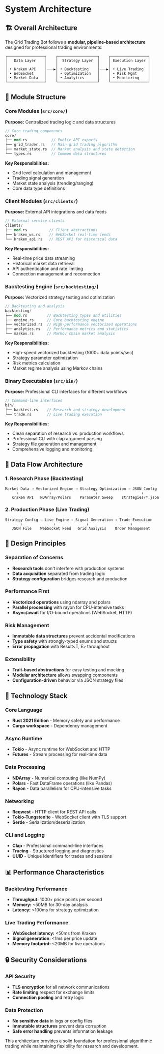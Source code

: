 # System Architecture

## 🏗️ Overall Architecture

The Grid Trading Bot follows a **modular, pipeline-based architecture** designed for professional trading environments:

```
┌─────────────────┐    ┌──────────────────┐    ┌─────────────────┐
│   Data Layer    │    │  Strategy Layer  │    │ Execution Layer │
│                 │    │                  │    │                 │
│ • Kraken API    │───▶│ • Backtesting    │───▶│ • Live Trading  │
│ • WebSocket     │    │ • Optimization   │    │ • Risk Mgmt     │
│ • Market Data   │    │ • Analytics      │    │ • Monitoring    │
└─────────────────┘    └──────────────────┘    └─────────────────┘
```

## 📁 Module Structure

### Core Modules (`src/core/`)

**Purpose:** Centralized trading logic and data structures

```rust
// Core trading components
core/
├── mod.rs           // Public API exports
├── grid_trader.rs   // Main grid trading algorithm  
├── market_state.rs  // Market analysis and state detection
└── types.rs         // Common data structures
```

**Key Responsibilities:**
- Grid level calculation and management
- Trading signal generation
- Market state analysis (trending/ranging)
- Core data type definitions

### Client Modules (`src/clients/`)

**Purpose:** External API integrations and data feeds

```rust
// External service clients
clients/
├── mod.rs          // Client abstractions
├── kraken_ws.rs    // WebSocket real-time feeds
└── kraken_api.rs   // REST API for historical data
```

**Key Responsibilities:**
- Real-time price data streaming
- Historical market data retrieval
- API authentication and rate limiting
- Connection management and reconnection

### Backtesting Engine (`src/backtesting/`)

**Purpose:** Vectorized strategy testing and optimization

```rust
// Backtesting and analysis
backtesting/
├── mod.rs         // Backtesting types and utilities
├── engine.rs      // Core backtesting engine
├── vectorized.rs  // High-performance vectorized operations
├── analytics.rs   // Performance metrics and statistics
└── markov.rs      // Markov chain market analysis
```

**Key Responsibilities:**
- High-speed vectorized backtesting (1000+ data points/sec)
- Strategy parameter optimization
- Risk metrics calculation
- Market regime analysis using Markov chains

### Binary Executables (`src/bin/`)

**Purpose:** Professional CLI interfaces for different workflows

```rust
// Command-line interfaces
bin/
├── backtest.rs    // Research and strategy development
└── trade.rs       // Live trading execution
```

**Key Responsibilities:**
- Clean separation of research vs. production workflows
- Professional CLI with clap argument parsing
- Strategy file generation and management
- Comprehensive logging and monitoring

## 🔄 Data Flow Architecture

### 1. Research Phase (Backtesting)

```
Market Data → Vectorized Engine → Strategy Optimization → JSON Config
     ↓              ↓                    ↓                    ↓
   Kraken API   NDArray/Polars    Parameter Sweep    strategies/*.json
```

### 2. Production Phase (Live Trading)

```
Strategy Config → Live Engine → Signal Generation → Trade Execution
       ↓              ↓              ↓                   ↓
   JSON File    WebSocket Feed   Grid Analysis    Order Management
```

## 🎯 Design Principles

### Separation of Concerns
- **Research tools** don't interfere with production systems
- **Data acquisition** separated from trading logic
- **Strategy configuration** bridges research and production

### Performance First
- **Vectorized operations** using ndarray and polars
- **Parallel processing** with rayon for CPU-intensive tasks
- **Async/await** for I/O-bound operations (WebSocket, HTTP)

### Risk Management
- **Immutable data structures** prevent accidental modifications
- **Type safety** with strongly-typed enums and structs
- **Error propagation** with Result<T, E> throughout

### Extensibility
- **Trait-based abstractions** for easy testing and mocking
- **Modular architecture** allows swapping components
- **Configuration-driven** behavior via JSON strategy files

## 🔧 Technology Stack

### Core Language
- **Rust 2021 Edition** - Memory safety and performance
- **Cargo workspace** - Dependency management

### Async Runtime
- **Tokio** - Async runtime for WebSocket and HTTP
- **Futures** - Stream processing for real-time data

### Data Processing
- **NDArray** - Numerical computing (like NumPy)
- **Polars** - Fast DataFrame operations (like Pandas)
- **Rayon** - Data parallelism for CPU-intensive tasks

### Networking
- **Reqwest** - HTTP client for REST API calls
- **Tokio-Tungstenite** - WebSocket client with TLS support
- **Serde** - Serialization/deserialization

### CLI and Logging
- **Clap** - Professional command-line interfaces
- **Tracing** - Structured logging and diagnostics
- **UUID** - Unique identifiers for trades and sessions

## 📊 Performance Characteristics

### Backtesting Performance
- **Throughput:** 1000+ price points per second
- **Memory:** ~50MB for 30-day analysis
- **Latency:** <100ms for strategy optimization

### Live Trading Performance
- **WebSocket latency:** <50ms from Kraken
- **Signal generation:** <1ms per price update
- **Memory footprint:** <20MB for live operations

## 🔒 Security Considerations

### API Security
- **TLS encryption** for all network communications
- **Rate limiting** respect for exchange limits
- **Connection pooling** and retry logic

### Data Protection
- **No sensitive data** in logs or config files
- **Immutable structures** prevent data corruption
- **Safe error handling** prevents information leakage

This architecture provides a solid foundation for professional algorithmic trading while maintaining flexibility for research and development.